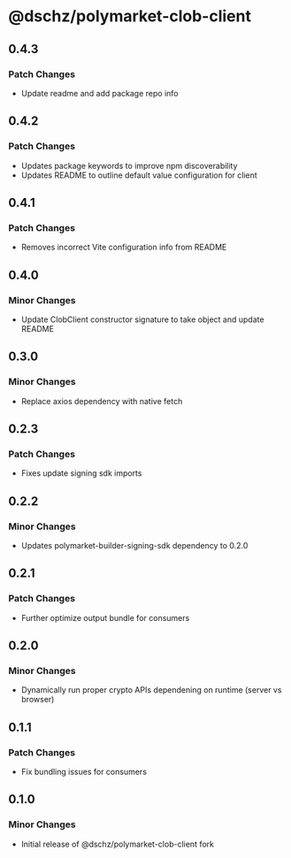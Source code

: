 # @dschz/polymarket-clob-client

## 0.4.3

### Patch Changes

- Update readme and add package repo info

## 0.4.2

### Patch Changes

- Updates package keywords to improve npm discoverability
- Updates README to outline default value configuration for client

## 0.4.1

### Patch Changes

- Removes incorrect Vite configuration info from README

## 0.4.0

### Minor Changes

- Update ClobClient constructor signature to take object and update README

## 0.3.0

### Minor Changes

- Replace axios dependency with native fetch

## 0.2.3

### Patch Changes

- Fixes update signing sdk imports

## 0.2.2

### Minor Changes

- Updates polymarket-builder-signing-sdk dependency to 0.2.0

## 0.2.1

### Patch Changes

- Further optimize output bundle for consumers

## 0.2.0

### Minor Changes

- Dynamically run proper crypto APIs dependening on runtime (server vs browser)

## 0.1.1

### Patch Changes

- Fix bundling issues for consumers

## 0.1.0

### Minor Changes

- Initial release of @dschz/polymarket-clob-client fork
